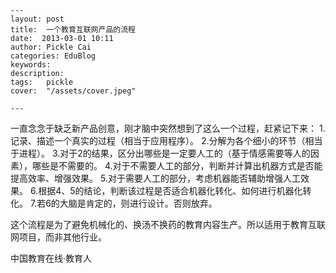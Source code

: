 
    ---
    layout: post  
    title:  一个教育互联网产品的流程  
    date:  2013-03-01 10:11  
    author: Pickle Cai  
    categories: EduBlog  
    keywords: 
    description:   
    tags:	pickle   
    cover:  "/assets/cover.jpeg"  

    ---  
    
 一直念念于缺乏新产品创意，刚才脑中突然想到了这么一个过程，赶紧记下来： 1.记录、描述一个真实的过程（相当于应用程序）。 2.分解为各个细小的环节（相当于进程）。 3.对于2的结果，区分出哪些是一定要人工的（基于情感需要等人的因素），哪些是不需要的。 4.对于不需要人工的部分，判断并计算出机器方式是否能提高效率、增强效果。 5.对于需要人工的部分，考虑机器能否辅助增强人工效果。 6.根据4、5的结论，判断该过程是否适合机器化转化、如何进行机器化转化。 7.若6的大脑是肯定的，则进行设计。否则放弃。

这个流程是为了避免机械化的、换汤不换药的教育内容生产。所以适用于教育互联网项目，而非其他行业。		

		    
 中国教育在线·教育人

